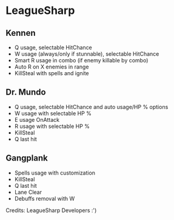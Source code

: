 LeagueSharp
===========

Kennen
-----------
- Q usage, selectable HitChance
- W usage (always/only if stunnable), selectable HitChance
- Smart R usage in combo (if enemy killable by combo)
- Auto R on X enemies in range
- KillSteal with spells and ignite

Dr. Mundo
-----------
- Q usage, selectable HitChance and auto usage/HP % options
- W usage with selectable HP %
- E usage OnAttack
- R usage with selectable HP %
- KillSteal
- Q last hit

Gangplank
-----------
- Spells usage with customization
- KillSteal
- Q last hit
- Lane Clear
- Debuffs removal with W

Credits:
LeagueSharp Developers :')
